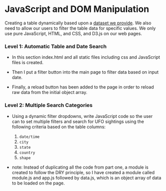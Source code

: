 # JavaScript and DOM Manipulation

Creating a table dynamically based upon a [dataset we provide](StarterCode/static/js/data.js). We also need to allow our users to filter the table data for specific values. We only use pure JavaScript, HTML, and CSS, and D3.js on our web pages.

### Level 1: Automatic Table and Date Search

* In this section index.html and all static files including css and JavaScript files is created.

* Then I put a filter button into the main page to filter data based on input date.

* Finally, a reload button has been added to the page in order to reload raw data from the initial object array.

### Level 2: Multiple Search Categories

* Using a dynamic filter dropdowns, write JavaScript code so the user can to set multiple filters and search for UFO sightings using the following criteria based on the table columns:

  1. `date/time`
  2. `city`
  3. `state`
  4. `country`
  5. `shape`

* note: Instead of duplicating all the code from part one, a module is created to follow the DRY principle, so I have created a module called module.js and app.js followed by data.js, which is an object array of data to be loaded on the page.

